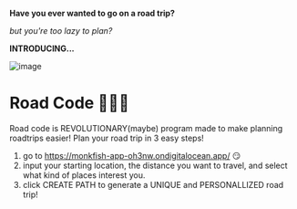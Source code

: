**Have you ever wanted to go on a road trip?**

*but you're too lazy to plan?*

**INTRODUCING...**


![image](https://user-images.githubusercontent.com/66652245/175797239-d17bd53d-bc2e-4562-bf24-f368f8f4b41c.png)


# Road Code 🚗🚗🚗
Road code is REVOLUTIONARY(maybe) program made to make planning roadtrips easier! Plan your road trip in 3 easy steps!

1. go to https://monkfish-app-oh3nw.ondigitalocean.app/ 😏
2. input your starting location, the distance you want to travel, and select what kind of places interest you.
3. click CREATE PATH to generate a UNIQUE and PERSONALLIZED road trip!



